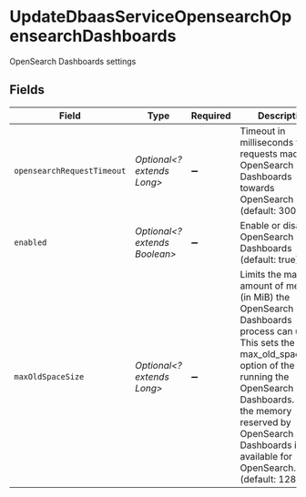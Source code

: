 # UpdateDbaasServiceOpensearchOpensearchDashboards

OpenSearch Dashboards settings


## Fields

| Field                                                                                                                                                                                                                                                                               | Type                                                                                                                                                                                                                                                                                | Required                                                                                                                                                                                                                                                                            | Description                                                                                                                                                                                                                                                                         |
| ----------------------------------------------------------------------------------------------------------------------------------------------------------------------------------------------------------------------------------------------------------------------------------- | ----------------------------------------------------------------------------------------------------------------------------------------------------------------------------------------------------------------------------------------------------------------------------------- | ----------------------------------------------------------------------------------------------------------------------------------------------------------------------------------------------------------------------------------------------------------------------------------- | ----------------------------------------------------------------------------------------------------------------------------------------------------------------------------------------------------------------------------------------------------------------------------------- |
| `opensearchRequestTimeout`                                                                                                                                                                                                                                                          | *Optional<? extends Long>*                                                                                                                                                                                                                                                          | :heavy_minus_sign:                                                                                                                                                                                                                                                                  | Timeout in milliseconds for requests made by OpenSearch Dashboards towards OpenSearch (default: 30000)                                                                                                                                                                              |
| `enabled`                                                                                                                                                                                                                                                                           | *Optional<? extends Boolean>*                                                                                                                                                                                                                                                       | :heavy_minus_sign:                                                                                                                                                                                                                                                                  | Enable or disable OpenSearch Dashboards (default: true)                                                                                                                                                                                                                             |
| `maxOldSpaceSize`                                                                                                                                                                                                                                                                   | *Optional<? extends Long>*                                                                                                                                                                                                                                                          | :heavy_minus_sign:                                                                                                                                                                                                                                                                  | Limits the maximum amount of memory (in MiB) the OpenSearch Dashboards process can use. This sets the max_old_space_size option of the nodejs running the OpenSearch Dashboards. Note: the memory reserved by OpenSearch Dashboards is not available for OpenSearch. (default: 128) |